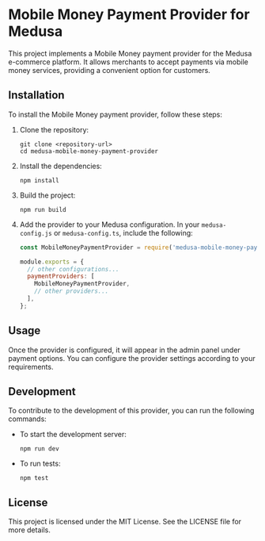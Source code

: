 # Mobile Money Payment Provider for Medusa

This project implements a Mobile Money payment provider for the Medusa e-commerce platform. It allows merchants to accept payments via mobile money services, providing a convenient option for customers.

## Installation

To install the Mobile Money payment provider, follow these steps:

1. Clone the repository:
   ```
   git clone <repository-url>
   cd medusa-mobile-money-payment-provider
   ```

2. Install the dependencies:
   ```
   npm install
   ```

3. Build the project:
   ```
   npm run build
   ```

4. Add the provider to your Medusa configuration. In your `medusa-config.js` or `medusa-config.ts`, include the following:
   ```javascript
   const MobileMoneyPaymentProvider = require('medusa-mobile-money-payment-provider').default;

   module.exports = {
     // other configurations...
     paymentProviders: [
       MobileMoneyPaymentProvider,
       // other providers...
     ],
   };
   ```

## Usage

Once the provider is configured, it will appear in the admin panel under payment options. You can configure the provider settings according to your requirements.

## Development

To contribute to the development of this provider, you can run the following commands:

- To start the development server:
  ```
  npm run dev
  ```

- To run tests:
  ```
  npm test
  ```

## License

This project is licensed under the MIT License. See the LICENSE file for more details.